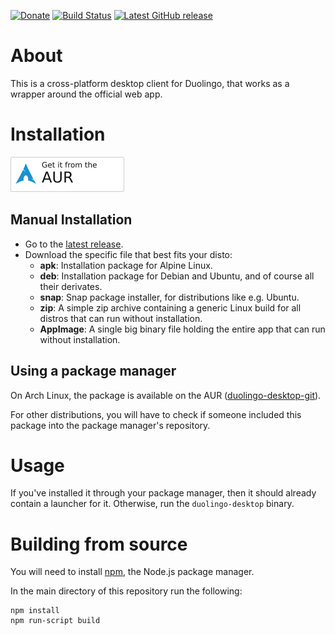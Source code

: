 [![Donate](https://img.shields.io/badge/-%E2%99%A5%20Donate-%23ff69b4)](https://hmlendea.go.ro/fund.html) [![Build Status](https://github.com/hmlendea/duolingo-desktop/actions/workflows/node.js.yml/badge.svg)](https://github.com/hmlendea/duolingo-desktop/actions/workflows/node.js.yml) [![Latest GitHub release](https://img.shields.io/github/v/release/hmlendea/duolingo-desktop)](https://github.com/hmlendea/duolingo-desktop/releases/latest)

# About

This is a cross-platform desktop client for Duolingo, that works as a wrapper around the official web app.

# Installation

[![Get it from the AUR](https://raw.githubusercontent.com/hmlendea/readme-assets/master/install_from_aur.png)](https://aur.archlinux.org/packages/duolingo-desktop-git/)

## Manual Installation

 - Go to the [latest release](https://github.com/hmlendea/duolingo-desktop/releases/latest).
 - Download the specific file that best fits your disto:
   - **apk**: Installation package for Alpine Linux.
   - **deb**: Installation package for Debian and Ubuntu, and of course all their derivates.
   - **snap**: Snap package installer, for distributions like e.g. Ubuntu.
   - **zip**: A simple zip archive containing a generic Linux build for all distros that can run without installation.
   - **AppImage**: A single big binary file holding the entire app that can run without installation.

## Using a package manager

On Arch Linux, the package is available on the AUR ([duolingo-desktop-git](https://aur.archlinux.org/packages/duolingo-desktop-git/)).

For other distributions, you will have to check if someone included this package into the package manager's repository.

# Usage

If you've installed it through your package manager, then it should already contain a launcher for it. Otherwise, run the `duolingo-desktop` binary.

# Building from source

You will need to install [npm](https://www.npmjs.com/), the Node.js package manager.

In the main directory of this repository run the following:
```
npm install
npm run-script build
```
